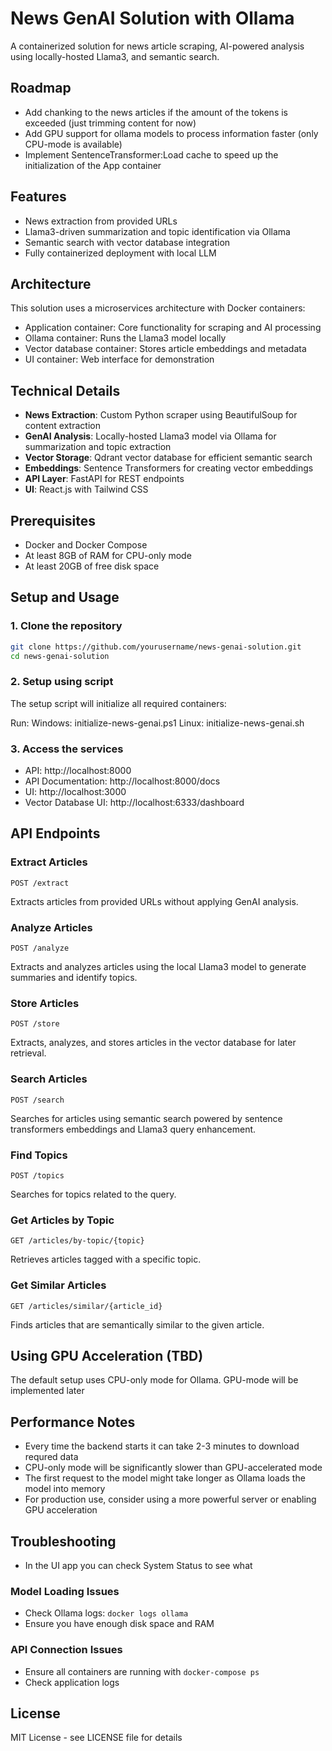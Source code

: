 # News GenAI Solution with Ollama

A containerized solution for news article scraping, AI-powered analysis using locally-hosted Llama3, and semantic search.

## Roadmap
- Add chanking to the news articles if the amount of the tokens is exceeded (just trimming content for now) 
- Add GPU support for ollama models to process information faster (only CPU-mode is available)
- Implement SentenceTransformer:Load cache to speed up the initialization of the App container

## Features
- News extraction from provided URLs
- Llama3-driven summarization and topic identification via Ollama
- Semantic search with vector database integration
- Fully containerized deployment with local LLM

## Architecture
This solution uses a microservices architecture with Docker containers:
- Application container: Core functionality for scraping and AI processing
- Ollama container: Runs the Llama3 model locally
- Vector database container: Stores article embeddings and metadata
- UI container: Web interface for demonstration

## Technical Details
- **News Extraction**: Custom Python scraper using BeautifulSoup for content extraction
- **GenAI Analysis**: Locally-hosted Llama3 model via Ollama for summarization and topic extraction
- **Vector Storage**: Qdrant vector database for efficient semantic search
- **Embeddings**: Sentence Transformers for creating vector embeddings
- **API Layer**: FastAPI for REST endpoints
- **UI**: React.js with Tailwind CSS

## Prerequisites
- Docker and Docker Compose
- At least 8GB of RAM for CPU-only mode
- At least 20GB of free disk space

## Setup and Usage

### 1. Clone the repository
```bash
git clone https://github.com/yourusername/news-genai-solution.git
cd news-genai-solution
```

### 2. Setup using script
The setup script will initialize all required containers:

Run:
Windows: initialize-news-genai.ps1
Linux: initialize-news-genai.sh

### 3. Access the services
- API: http://localhost:8000
- API Documentation: http://localhost:8000/docs
- UI: http://localhost:3000
- Vector Database UI: http://localhost:6333/dashboard

## API Endpoints

### Extract Articles
```
POST /extract
```
Extracts articles from provided URLs without applying GenAI analysis.

### Analyze Articles
```
POST /analyze
```
Extracts and analyzes articles using the local Llama3 model to generate summaries and identify topics.

### Store Articles
```
POST /store
```
Extracts, analyzes, and stores articles in the vector database for later retrieval.

### Search Articles
```
POST /search
```
Searches for articles using semantic search powered by sentence transformers embeddings and Llama3 query enhancement.

### Find Topics
```
POST /topics
```
Searches for topics related to the query.

### Get Articles by Topic
```
GET /articles/by-topic/{topic}
```
Retrieves articles tagged with a specific topic.

### Get Similar Articles
```
GET /articles/similar/{article_id}
```
Finds articles that are semantically similar to the given article.

## Using GPU Acceleration (TBD)

The default setup uses CPU-only mode for Ollama. GPU-mode will be implemented later

## Performance Notes
- Every time the backend starts it can take 2-3 minutes to download requred data
- CPU-only mode will be significantly slower than GPU-accelerated mode
- The first request to the model might take longer as Ollama loads the model into memory
- For production use, consider using a more powerful server or enabling GPU acceleration

## Troubleshooting
 - In the UI app you can check System Status to see what 

### Model Loading Issues
- Check Ollama logs: `docker logs ollama`
- Ensure you have enough disk space and RAM

### API Connection Issues
- Ensure all containers are running with `docker-compose ps`
- Check application logs

## License
MIT License - see LICENSE file for details

